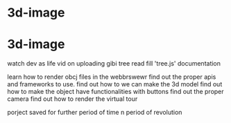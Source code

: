 # 3d-image
# 3d-image
 watch dev as life vid on uploading gibi tree 
 read fill 'tree.js' documentation
 
 learn how to render obcj files in the webbrswewr
 find out the proper apis and frameworks to use.
 find out how to we can make the 3d model
find out how to make the object have functionalities with buttons
find out the proper camera
find out how to render the virtual tour


porject saved for further period of time n period of revolution
